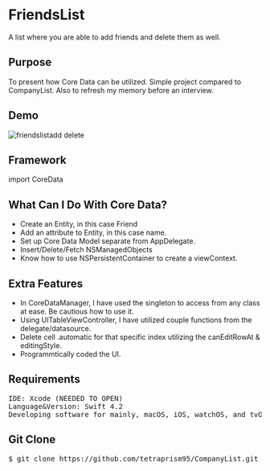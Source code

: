 # FriendsList

A list where you are able to add friends and delete them as well. 

## Purpose

To present how Core Data can be utilized. Simple project compared to CompanyList. Also to refresh my memory before an interview.

## Demo

![friendslistadd delete](https://user-images.githubusercontent.com/36717095/51870593-103ffd00-2322-11e9-95ff-19694f106566.gif)

## Framework

import CoreData

## What Can I Do With Core Data? 

- Create an Entity, in this case Friend
- Add an attribute to Entity, in this case name.
- Set up Core Data Model separate from AppDelegate.
- Insert/Delete/Fetch NSManagedObjects 
- Know how to use NSPersistentContainer to create a viewContext. 

## Extra Features
- In CoreDataManager, I have used the singleton to access from any class at ease. Be cautious how to use it.
- Using UITableViewController, I have utilized couple functions from the delegate/datasource.
- Delete cell .automatic for that specific index utilizing the canEditRowAt & editingStyle. 
- Programmtically coded the UI. 

## Requirements
<pre>
IDE: Xcode (NEEDED TO OPEN)
Language&Version: Swift 4.2 
Developing software for mainly, macOS, iOS, watchOS, and tvOS.
</pre>

## Git Clone

<pre>
$ git clone https://github.com/tetraprism95/CompanyList.git 
</pre>
